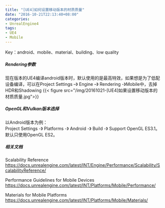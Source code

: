 ```yaml
---
title: "[UE4]如何设置移动版本的材质质量"
date: "2016-10-21T22:13:40+08:00"
categories:
- UnrealEngine4
tags:
- UE4
- Mobile
---
```


Key：android、mobile、material、building、low quality

##### Rendering参数
现在版本的UE4编译android版本时，默认使用的是最高特效，如果想是为了低配设备编译，可以在Project Settings –》 Engine –》 Rendering -》Mobile中，去掉HDR和Shadowing
{{< figure src="/img/20161021-[UE4]如果设置移动版本的材质质量.jpg">}}

##### OpenGL和Vulkan版本选择
以Android版本为例：  
Project Settings -》 Platforms -》 Android -》 Build -》 Support OpenGL ES3.1。默认只使用OpenGL ES2。

##### 相关文档
Scalability Reference
https://docs.unrealengine.com/latest/INT/Engine/Performance/Scalability/ScalabilityReference/

Performance Guidelines for Mobile Devices  
https://docs.unrealengine.com/latest/INT/Platforms/Mobile/Performance/

Materials for Mobile Platforms
https://docs.unrealengine.com/latest/INT/Platforms/Mobile/Materials/

